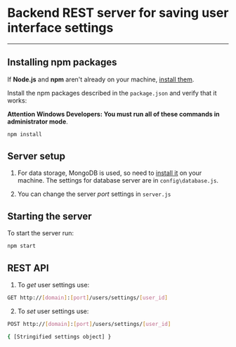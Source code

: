
# Backend REST server for saving user interface settings

---
## Installing npm packages

If **Node.js** and **npm** aren't already on your machine, [install them](http://blog.npmjs.org/post/85484771375/how-to-install-npm). 

Install the npm packages described in the `package.json` and verify that it works:

**Attention Windows Developers: You must run all of these commands in administrator mode**.

```bash
npm install
```

## Server setup

1. For data storage, MongoDB is used, so need to [install it](https://www.mongodb.com/download-center) on your machine. The settings for database server are in `config\database.js`.

2. You can change the server *port* settings in `server.js`
 

## Starting the server
To start the server run:

```bash
npm start
```


## REST API

1. To *get* user settings use:
 
```bash
GET http://[domain]:[port]/users/settings/[user_id]
```
 
2. To *set* user settings use:
  
```bash
POST http://[domain]:[port]/users/settings/[user_id]

{ [Stringified settings object] }

 ```